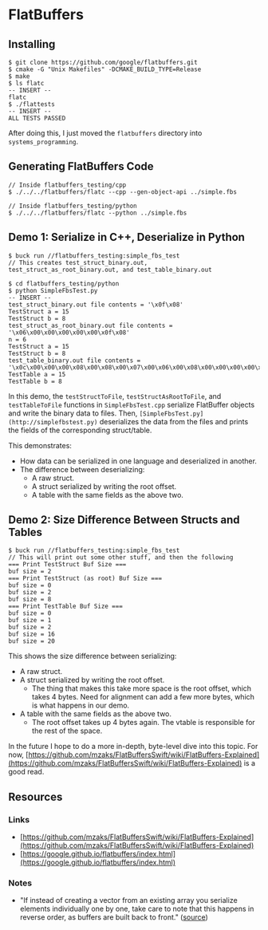 # FlatBuffers

## Installing

    $ git clone https://github.com/google/flatbuffers.git
    $ cmake -G "Unix Makefiles" -DCMAKE_BUILD_TYPE=Release
    $ make
    $ ls flatc                                                                                                                                                                                                                                                                           -- INSERT --
    flatc
    $ ./flattests                                                                                                                                                                                                                                                                        -- INSERT --
    ALL TESTS PASSED

After doing this, I just moved the `flatbuffers` directory into `systems_programming`.

## Generating FlatBuffers Code

```
// Inside flatbuffers_testing/cpp
$ ./../../flatbuffers/flatc --cpp --gen-object-api ../simple.fbs

// Inside flatbuffers_testing/python
$ ./../../flatbuffers/flatc --python ../simple.fbs
```

## Demo 1: Serialize in C++, Deserialize in Python

    $ buck run //flatbuffers_testing:simple_fbs_test
    // This creates test_struct_binary.out, test_struct_as_root_binary.out, and test_table_binary.out
    
    $ cd flatbuffers_testing/python
    $ python SimpleFbsTest.py                                                                                                                                                                                   -- INSERT --
    test_struct_binary.out file contents = '\x0f\x08'
    TestStruct a = 15
    TestStruct b = 8
    test_struct_as_root_binary.out file contents = '\x06\x00\x00\x00\x00\x00\x0f\x08'
    n = 6
    TestStruct a = 15
    TestStruct b = 8
    test_table_binary.out file contents = '\x0c\x00\x00\x00\x08\x00\x08\x00\x07\x00\x06\x00\x08\x00\x00\x00\x00\x00\x08\x0f'
    TestTable a = 15
    TestTable b = 8

In this demo, the `testStructToFile`, `testStructAsRootToFile`, and `testTableToFile` functions in `SimpleFbsTest.cpp` serialize FlatBuffer objects and write the binary data to files. Then, `[SimpleFbsTest.py](http://simplefbstest.py)` deserializes the data from the files and prints the fields of the corresponding struct/table.

This demonstrates:

- How data can be serialized in one language and deserialized in another.
- The difference between deserializing:
    - A raw struct.
    - A struct serialized by writing the root offset.
    - A table with the same fields as the above two.

## Demo 2: Size Difference Between Structs and Tables

    $ buck run //flatbuffers_testing:simple_fbs_test
    // This will print out some other stuff, and then the following
    === Print TestStruct Buf Size ===
    buf size = 2
    === Print TestStruct (as root) Buf Size ===
    buf size = 0
    buf size = 2
    buf size = 8
    === Print TestTable Buf Size ===
    buf size = 0
    buf size = 1
    buf size = 2
    buf size = 16
    buf size = 20

This shows the size difference between serializing:

- A raw struct.
- A struct serialized by writing the root offset.
    - The thing that makes this take more space is the root offset, which takes 4 bytes. Need for alignment can add a few more bytes, which is what happens in our demo.
- A table with the same fields as the above two.
    - The root offset takes up 4 bytes again. The vtable is responsible for the rest of the space.

In the future I hope to do a more in-depth, byte-level dive into this topic. For now, [https://github.com/mzaks/FlatBuffersSwift/wiki/FlatBuffers-Explained](https://github.com/mzaks/FlatBuffersSwift/wiki/FlatBuffers-Explained) is a good read.

## Resources

### Links

- [https://github.com/mzaks/FlatBuffersSwift/wiki/FlatBuffers-Explained](https://github.com/mzaks/FlatBuffersSwift/wiki/FlatBuffers-Explained)
- [https://google.github.io/flatbuffers/index.html](https://google.github.io/flatbuffers/index.html)

### Notes

- "If instead of creating a vector from an existing array you serialize elements individually one by one, take care to note that this happens in reverse order, as buffers are built back to front." ([source](https://google.github.io/flatbuffers/flatbuffers_guide_tutorial.html))
